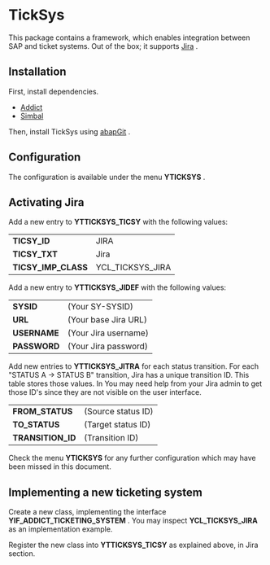 # TickSys

This package contains a framework, which enables integration between SAP and ticket systems. Out of the box; it supports [Jira](http://atlassian.com) . 

## Installation

First, install dependencies.

- [Addict](https://github.com/keremkoseoglu/addict)
- [Simbal](https://github.com/keremkoseoglu/simbal)

Then, install TickSys using [abapGit](https://github.com/abapGit/abapGit) .

## Configuration

The configuration is available under the menu **YTICKSYS** .

## Activating Jira

Add a new entry to **YTTICKSYS_TICSY** with the following values:

<table>
  <tr>
    <td><b>TICSY_ID</b></td>
    <td>JIRA</td>
  </tr>
  <tr>
    <td><b>TICSY_TXT</b></td>
    <td>Jira</td>
  </tr>
  <tr>
    <td><b>TICSY_IMP_CLASS</b></td>
    <td>YCL_TICKSYS_JIRA</td>
  </tr>
</table>

Add a new entry to **YTTICKSYS_JIDEF** with the following values:

<table>
  <tr>
    <td><b>SYSID</b></td>
    <td>(Your SY-SYSID)</td>
  </tr>
  <tr>
    <td><b>URL</b></td>
    <td>(Your base Jira URL)</td>
  </tr>
  <tr>
    <td><b>USERNAME</b></td>
    <td>(Your Jira username)</td>
  </tr>
  <tr>
    <td><b>PASSWORD</b></td>
    <td>(Your Jira password)</td>
  </tr>
</table>

Add new entries to **YTTICKSYS_JITRA** for each status transition. For each "STATUS A -> STATUS B" transition, Jira has a unique transition ID. This table stores those values. In You may need help from your Jira admin to get those ID's since they are not visible on the user interface.

<table>
  <tr>
    <td><b>FROM_STATUS</b></td>
    <td>(Source status ID)</td>
  </tr>
  <tr>
    <td><b>TO_STATUS</b></td>
    <td>(Target status ID)</td>
  </tr>
  <tr>
    <td><b>TRANSITION_ID</b></td>
    <td>(Transition ID)</td>
  </tr>
</table>

Check the menu **YTICKSYS** for any further configuration which may have been missed in this document.

## Implementing a new ticketing system

Create a new class, implementing the interface **YIF_ADDICT_TICKETING_SYSTEM** . You may inspect **YCL_TICKSYS_JIRA** as an implementation example.

Register the new class into **YTTICKSYS_TICSY** as explained above, in Jira section.
